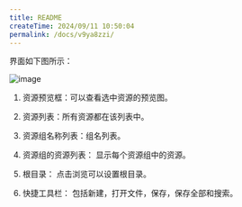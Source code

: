 ```yaml
---
title: README
createTime: 2024/09/11 10:50:04
permalink: /docs/v9ya8zzi/
---
```


界面如下图所示：

![image](1.PNG)

1. 资源预览框：可以查看选中资源的预览图。

2. 资源列表：所有资源都在该列表中。

3. 资源组名称列表：组名列表。

4. 资源组的资源列表： 显示每个资源组中的资源。

5. 根目录： 点击浏览可以设置根目录。

6. 快捷工具栏： 包括新建，打开文件，保存，保存全部和搜索。
